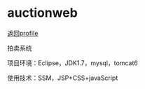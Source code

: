 # auctionweb
<a href="https://github.com/OoJou" target="_blank" class="baidu-highlight" rel="nofollow">返回profile</a>
<p>拍卖系统</p>
<p>项目环境：Eclipse，JDK1.7，mysql，tomcat6</p>
<p>使用技术：SSM，JSP+CSS+javaScript</p>
